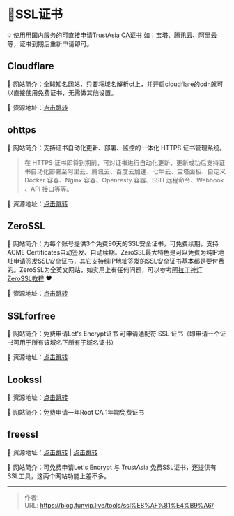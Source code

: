 # 🔑SSL证书


💡 使用用国内服务的可直接申请TrustAsia CA证书 如：宝塔、腾讯云、阿里云等，证书到期后重新申请即可。

<!--more-->

## Cloudflare

📁 网站简介：全球知名网站，只要将域名解析cf上，并开启cloudflare的cdn就可以直接使用免费证书，无需做其他设置。

🔗 资源地址：[点击跳转](https://cloudflare.com/)

## ohttps

📁 网站简介：支持证书自动化更新、部署、监控的一体化 HTTPS 证书管理系统。

> 在 HTTPS 证书即将到期前，可对证书进行自动化更新，更新成功后支持证书自动化部署至阿里云、腾讯云、百度云加速、七牛云、宝塔面板、自定义 Docker 容器、Nginx 容器、Openresty 容器、SSH 远程命令、Webhook 、API 接口等等。

🔗 资源地址：[点击跳转](https://ohttps.com/)

## ZeroSSL

📁 网站简介：为每个账号提供3个免费90天的SSL安全证书，可免费续期，支持ACME Certificates自动签发、自动续期。ZeroSSL最大特色是可以免费为纯IP地址申请签发SSL安全证书，其它支持纯IP地址签发的SSL安全证书基本都是要付费的。ZeroSSL为全英文网站，如实用上有任何问题，可以参考[阿拉丁神灯ZeroSSL教程](https://www.aldsd.com/zerossl) ❤

🔗 资源地址：[点击跳转](https://zerossl.com/)

## SSLforfree

📁 网站简介：免费申请Let's Encrypt证书 可申请通配符 SSL 证书（即申请一个证书可用于所有该域名下所有子域名证书）

🔗 资源地址：[点击跳转](https://www.sslforfree.com/)

## Lookssl

🔗 资源地址：[点击跳转](https://www.lookssl.com/)

📁 网站简介：免费申请一年Root CA 1年期免费证书

## freessl

🔗 资源地址：[点击跳转](https://freessl.cn/)  | [点击跳转](https://freessl.org/)

📁 网站简介：可免费申请Let's Encrypt 与 TrustAsia 免费SSL证书，还提供有SSL工具，这两个网站功能上差不多。


---

> 作者:   
> URL: https://blog.funvip.live/tools/ssl%E8%AF%81%E4%B9%A6/  

